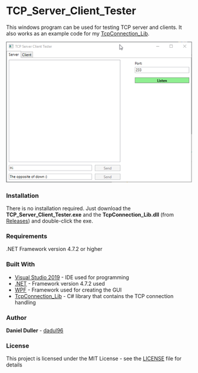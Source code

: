 # TCP_Server_Client_Tester
This windows program can be used for testing TCP server and clients. It also works as an example code for my [TcpConnection_Lib](https://github.com/dadul96/TcpConnection_Lib).

![](screenshot.gif)

### Installation
There is no installation required. Just download the **TCP_Server_Client_Tester.exe** and the **TcpConnection_Lib.dll** (from [Releases](https://github.com/dadul96/TCP_Server_Client_Tester/releases)) and double-click the exe.

### Requirements
.NET Framework version 4.7.2 or higher

### Built With
* [Visual Studio 2019](https://visualstudio.microsoft.com/) - IDE used for programming
* [.NET](https://dotnet.microsoft.com/download/dotnet-framework) - Framework version 4.7.2 used
* [WPF](https://docs.microsoft.com/en-us/dotnet/framework/wpf/) - Framework used for creating the GUI
* [TcpConnection_Lib](https://github.com/dadul96/TcpConnection_Lib) - C# library that contains the TCP connection handling

### Author
**Daniel Duller** - [dadul96](https://github.com/dadul96)

### License
This project is licensed under the MIT License - see the [LICENSE](LICENSE) file for details
